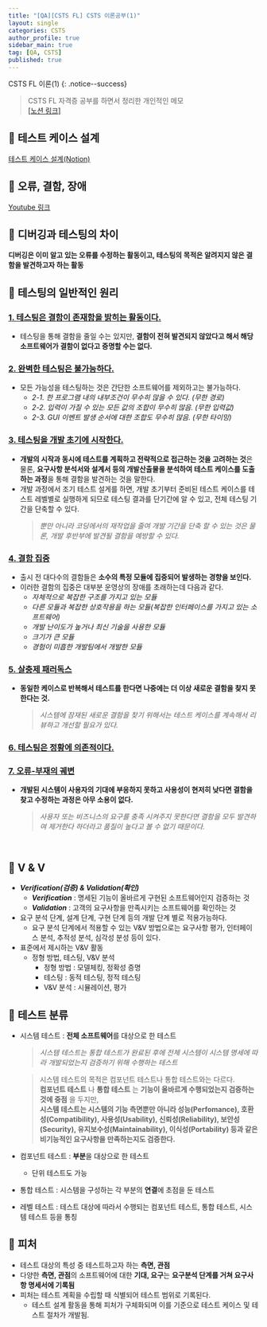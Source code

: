 ```yaml
---
title: "[QA][CSTS FL] CSTS 이론공부(1)"
layout: single
categories: CSTS
author_profile: true
sidebar_main: true
tag: [QA, CSTS]
published: true
---
```


CSTS FL 이론(1)
{: .notice--success}

> CSTS FL 자격증 공부를 하면서 정리한 개인적인 메모    
> [[노션 링크]](https://lelernrn.notion.site/QA-262ca40c46968129acc6c6603a9ff02b?source=copy_link)


## 📝 테스트 케이스 설계
[테스트 케이스 설계(Notion)](https://www.notion.so/262ca40c469681df95e2e2563d595062?pvs=21) 



## 📝 오류, 결함, 장애
[Youtube 링크](https://www.youtube.com/watch?v=R7Hk-CE4f2I)



## 📝 디버깅과 테스팅의 차이
**디버깅은 이미 알고 있는 오류를 수정하는 활동이고, 테스팅의 목적은 알려지지 않은 결함을 발견하고자 하는 활동**



## 📝 테스팅의 일반적인 원리
### <u>1. 테스팅은 결함이 존재함을 밝히는 활동이다.</u>
- 테스팅을 통해 결함을 줄일 수는 있지만, **결함이 전혀 발견되지 않았다고 해서 해당 소프트웨어가 결함이 없다고 증명할 수는 없다.**

### <u>2. 완벽한 테스팅은 불가능하다.</u>
- 모든 가능성을 테스팅하는 것은 간단한 소프트웨어를 제외하고는 불가능하다.
    - *2-1. 한 프로그램 내의 내부조건이 무수히 많을 수 있다. (무한 경로)*
    - *2-2. 입력이 가질 수 있는 모든 값의 조합이 무수히 많음. (무한 입력값)*
    - *2-3. GUI 이벤트 발생 순서에 대한 조합도 무수히 많음. (무한 타이밍)*

### <u>3. 테스팅을 개발 초기에 시작한다.</u>
- **개발의 시작과 동시에 테스트를 계획하고 전략적으로 접근하는 것을 고려하는 것**은 물론, **요구사항 분석서와 설계서 등의 개발산출물을 분석하여 테스트 케이스를 도출하는 과정**을 통해 결함을 발견하는 것을 말한다.
- 개발 과정에서 조기 테스트 설게를 하면, 개발 초기부터 준비된 테스트 케이스를 테스트 레벨별로 실행하게 되므로 테스팅 결과를 단기간에 알 수 있고, 전체 테스팅 기간을 단축할 수 있다. 
    > *뿐만 아니라 코딩에서의 재작업을 줄여 개발 기간을 단축 할 수 있는 것은 물론, 개발 후반부에 발견될 결함을 예방할 수 있다.*
    > 

### <u>4. 결함 집중</u>

- 출시 전 대다수의 결함들은 **소수의 특정 모듈에 집중되어 발생하는 경향을 보인다.**
- 이러한 결함의 집중은 대부분 운영상의 장애를 초래하는데 다음과 같다.
    - *자체적으로 복잡한 구조를 가지고 있는 모듈*
    - *다른 모듈과 복잡한 상호작용을 하는 모듈(복잡한 인터페이스를 가지고 있는 소프트웨어)*
    - *개발 난이도가 높거나 최신 기술을 사용한 모듈*
    - *크기가 큰 모듈*
    - *경험이 미흡한 개발팀에서 개발한 모듈*

### <u>5. 살충제 패러독스</u>

- **동일한 케이스로 반복해서 테스트를 한다면 나중에는 더 이상 새로운 결함을 찾지 못한다는 것.**
    
    > *시스템에 잠재된 새로운 결함을 찾기 위해서는 테스트 케이스를 계속해서 리뷰하고 개선할 필요가 있다.*
    > 

### <u>6. 테스팅은 정황에 의존적이다.</u>

### <u>7. 오류-부재의 궤변</u>

- **개발된 시스템이 사용자의 기대에 부응하지 못하고 사용성이 현저히 낮다면 결함을 찾고 수정하는 과정은 아무 소용이 없다.**
    
    > *사용자 또는 비즈니스의 요구를 충족 시켜주지 못한다면 결함을 모두 발견하여 제거한다 하더라고 품질이 높다고 볼 수 없기 때문이다.*

    <br>



## 📝 V & V
- ***Verification(검증) & Validation(확인)***
    - ***Verification*** : 명세된 기능이 올바르게 구현된 소프트웨어인지 검증하는 것
    - ***Validation*** : 고객의 요구사항을 만족시키는 소프트웨어를 확인하는 것
- 요구 분석 단계, 설계 단계, 구현 단계 등의 개발 단계 별로 적용가능하다.
    - 요구 분석 단계에서 적용할 수 있는 V&V 방법으로는 요구사항 평가, 인터페이스 분석, 추적성 분석, 심각성 분성 등이 있다.
- 표준에서 제시하는 V&V 활동
    - 정형 방법, 테스팅, V&V 분석
        - 정형 방법 : 모델체킹, 정확성 증명
        - 테스팅 : 동적 테스팅, 정적 테스팅
        - V&V 분석 : 시뮬레이션, 평가



## 📝 테스트 분류
- 시스템 테스트 : **전체 소프트웨어**를 대상으로 한 테스트
    
    > *시스템 테스트는 통합 테스트가 완료된 후에 전체 시스템이 시스템 명세에 따라 개발되었는지 검증하기 위해 수행하는 테스트*
    > 
    
    > 시스템 테스트의 목적은 컴포넌트 테스트나 통합 테스트와는 다르다. <br />
    **컴포넌트 테스트** 나 **통합 테스트** 는 **기능이 올바르게 수행되었는지 검증하는 것에 중점** 을 두지만, <br />
    **시스템 테스트는 시스템의 기능 측면뿐만 아니라 성능(Perfomance), 호환성(Compatibility), 사용성(Usability), 신뢰성(Reliability), 보안성(Security), 유지보수성(Maintainability), 이식성(Portability) 등과 같은 비기능적인 요구사항을 만족하는지도 검증한다.**
    > 
- 컴포넌트 테스트 : **부분**을 대상으로 한 테스트
    - 단위 테스트도 가능
- 통합 테스트 : 시스템을 구성하는 각 부분의 **연결**에 초점을 둔 테스트
- 레벨 테스트 : 테스트 대상에 따라서 수행되는 컴포넌트 테스트, 통합 테스트, 시스템 테스트 등을 통칭



## 📝 피처
- 테스트 대상의 특성 중 테스트하고자 하는 **측면, 관점**
- 다양한 **측면, 관점**의 소프트웨어에 대한 **기대, 요구**는 **요구분석 단계를 거쳐 요구사항 명세서에 기록됨**
- 피처는 테스트 계획을 수립할 때 식별되어 테스트 범위로 기록된다.
    - 테스트 설계 활동을 통해 피처가 구체화되며 이를 기준으로 테스트 케이스 및 테스트 절차가 개발됨.